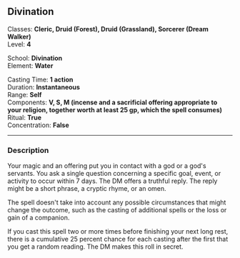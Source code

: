 ## Divination

Classes: **Cleric, Druid (Forest), Druid (Grassland), Sorcerer (Dream Walker)**  
Level: **4**  

School: **Divination**  
Element: **Water**  

Casting Time: **1 action**  
Duration: **Instantaneous**  
Range: **Self**  
Components: **V, S, M (incense and a sacrificial offering appropriate to your religion, together worth at least 25 gp, which the spell consumes)**  
Ritual: **True**  
Concentration: **False**  

------

### Description

Your magic and an offering put you in contact with a god or a god's servants. You ask a single question concerning a specific goal, event, or activity to occur within 7 days. The DM offers a truthful reply. The reply might be a short phrase, a cryptic rhyme, or an omen.

The spell doesn't take into account any possible circumstances that might change the outcome, such as the casting of additional spells or the loss or gain of a companion.

If you cast this spell two or more times before finishing your next long rest, there is a cumulative 25 percent chance for each casting after the first that you get a random reading. The DM makes this roll in secret.